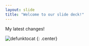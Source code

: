 ```yaml
---
layout: slide
title: "Welcome to our slide deck!"
---
```


My latest changes!

![defunktocat](https://octodex.github.com/images/defunktocat.png)
{: .center}
